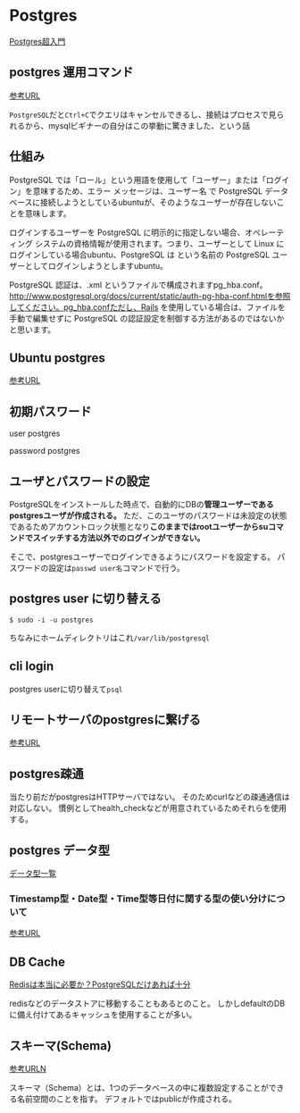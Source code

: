 # Postgres

[Postgres超入門](https://lets.postgresql.jp/)

## postgres 運用コマンド

[参考URL](https://amg-solution.jp/blog/23077#h2_1)

`PostgreSQL`だと`Ctrl+C`でクエリはキャンセルできるし、接続はプロセスで見られるから、mysqlビギナーの自分はこの挙動に驚きました、という話

## 仕組み

PostgreSQL では「ロール」という用語を使用して「ユーザー」または「ログイン」を意味するため、エラー メッセージは、ユーザー名 で PostgreSQL データベースに接続しようとしているubuntuが、そのようなユーザーが存在しないことを意味します。

ログインするユーザーを PostgreSQL に明示的に指定しない場合、オペレーティング システムの資格情報が使用されます。つまり、ユーザーとして Linux にログインしている場合ubuntu、PostgreSQL は という名前の PostgreSQL ユーザーとしてログインしようとしますubuntu。

PostgreSQL 認証は、.xml というファイルで構成されますpg_hba.conf。http://www.postgresql.org/docs/current/static/auth-pg-hba-conf.htmlを参照してください。pg_hba.confただし、Rails を使用している場合は、ファイルを手動で編集せずに PostgreSQL の認証設定を制御する方法があるのではないかと思います。

## Ubuntu postgres

[参考URL](https://qiita.com/sibakenY/items/407b721ad1bd0975bd00)

## 初期パスワード

user
postgres

password
postgres

## ユーザとパスワードの設定

PostgreSQLをインストールした時点で、自動的にDBの**管理ユーザーであるpostgresユーザが作成される。**
ただ、このユーザのパスワードは未設定の状態であるためアカウントロック状態となり**このままではrootユーザーからsuコマンドでスイッチする方法以外でのログインができない。**

そこで、postgresユーザーでログインできるようにパスワードを設定する。
パスワードの設定は`passwd user名`コマンドで行う。


## postgres user に切り替える

`$ sudo -i -u postgres`

ちなみにホームディレクトリはこれ`/var/lib/postgresql`

## cli login

postgres userに切り替えて`psql`

## リモートサーバのpostgresに繋げる

[参考URL](https://qiita.com/ume-san/items/6417390507fc3c710c54)

## postgres疎通

当たり前だがpostgresはHTTPサーバではない。
そのためcurlなどの疎通通信は対応しない。
慣例としてhealth_checkなどが用意されているためそれらを使用する。

## postgres データ型
[データ型一覧](https://plus-info-tech.com/postgresql-typelist)

### Timestamp型・Date型・Time型等日付に関する型の使い分けについて
[参考URL](https://ja.stackoverflow.com/questions/27969/timestamp%E5%9E%8B-date%E5%9E%8B-time%E5%9E%8B%E7%AD%89%E6%97%A5%E4%BB%98%E3%81%AB%E9%96%A2%E3%81%99%E3%82%8B%E5%9E%8B%E3%81%AE%E4%BD%BF%E3%81%84%E5%88%86%E3%81%91%E3%81%AB%E3%81%A4%E3%81%84%E3%81%A6)

## DB Cache
[Redisは本当に必要か？PostgreSQLだけあれば十分](https://itnews.org/news_contents/redis-postgresql)

redisなどのデータストアに移動することもあるとのこと。
しかしdefaultのDBに備え付けてあるキャッシュを使用することが多い。

## スキーマ(Schema)
[参考URLN](https://tech.pscsrv.co.jp/2021/08/02/%E3%80%90postgresql%E3%80%91postgresql%E3%81%AE%E3%82%B9%E3%82%AD%E3%83%BC%E3%83%9E%EF%BC%88schema%EF%BC%89%E3%81%AB%E3%81%A4%E3%81%84%E3%81%A6/)

スキーマ（Schema）とは、1つのデータベースの中に複数設定することができる名前空間のことを指す。
デフォルトではpublicが作成される。
